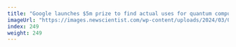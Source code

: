 ```yaml
---
title: "Google launches $5m prize to find actual uses for quantum computers"
imageUrl: "https://images.newscientist.com/wp-content/uploads/2024/03/04090517/SEI_194003819.jpg?width=788"
index: 249
weight: 249
---
```

